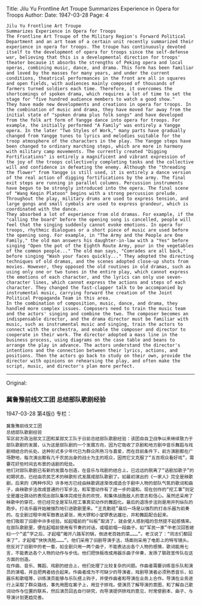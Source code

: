 Title: Jilu Yu Frontline Art Troupe Summarizes Experience in Opera for Troops
Author:
Date: 1947-03-28
Page: 4

    Jilu Yu Frontline Art Troupe
    Summarizes Experience in Opera for Troops
    The Frontline Art Troupe of the Military Region's Forward Political Department and an art team of a certain unit recently summarized their experience in opera for troops. The troupe has continuously devoted itself to the development of opera for troops since the self-defense war, believing that this is a developmental direction for troops' theater because it absorbs the strengths of Peking opera and local operas, combining music, dance, and drama. This form has been familiar and loved by the masses for many years, and under the current conditions, theatrical performances in the front are all in squares and open fields, with audiences mainly composed of thousands of farmers turned soldiers each time. Therefore, it overcomes the shortcomings of spoken drama, which requires a lot of time to set the stage for "five hundred audience members to watch a good show."
    They have made new developments and creations in opera for troops. In the combination of music and drama, they have moved far away from the initial state of "spoken drama plus folk songs" and have developed from the folk art form of Yangge dance into opera for troops. For example, the initially performed "A Family" was entirely a Yangge opera. In the later "Two Styles of Work," many parts have gradually changed from Yangge tunes to lyrics and melodies suitable for the troop atmosphere of the characters in the play. The Yangge steps have been changed to ordinary marching steps, which are more in harmony with military camp movements. The currently created "Digging Fortifications" is entirely a magnificent and vibrant expression of the joy of the troops collectively completing tasks and the collective will and confidence in defeating the enemy. Although the "threading the flower" from Yangge is still used, it is entirely a dance version of the real action of digging fortifications by the army. The final exit steps are running in parallel columns. Percussion instruments have begun to be strongly introduced into the opera. The final scene of "Wang Keqin Platoon" begins with a strong percussion prelude. Throughout the play, military drums are used to express tension, and large gongs and small cymbals are used to express grandeur, which is coordinated with the dance.
    They absorbed a lot of experience from old dramas. For example, if the "calling the board" before the opening song is cancelled, people will feel that the singing suddenly cannot evoke emotions. In opera for troops, rhythmic dialogues or a short piece of music are used before the opening song. For example, in "The Army and the People are One Family," the old man answers his daughter-in-law with a "Yes" before singing "Open the pot of the Eighth Route Army, pour in the vegetables of the common people..." The old man says, "Comrades are all back," before singing "Wash your faces quickly..." They adopted the directing techniques of old dramas, and the scenes adopted close-up shots from movies. However, they opposed the old routines in old dramas, such as using only one or two tunes in the entire play, which cannot express the emotions of each character, and the lyrics can only use seven-character lines, which cannot express the actions and steps of each character. They changed the fast-clapper talk to be accompanied by instrumental music, carrying forward the creation of the Joint Political Propaganda Team in this area.
    In the combination of composition, music, dance, and drama, they handled more complex issues. Composers need to train the music team and the actors' singing and combine the two. The composer becomes an indispensable director, and the drama director must be familiar with music, such as instrumental music and singing, train the actors to connect with the orchestra, and enable the composer and director to cooperate in their work. The director adopted a mass line in the business process, using diagrams on the case table and beans to arrange the play in advance. The actors understand the director's intentions and the connection between their lyrics, actions, and positions. Then the actors go back to study on their own, provide the director with opinions on rehearsing the play, and often make the script, music, and director's plan more perfect.



<hr /> 

Original: 


### 冀鲁豫前线文工团  总结部队歌剧经验

1947-03-28
第4版()
专栏：

    冀鲁豫前线文工团
    总结部队歌剧经验
    军区前方政治部文工团和某部文工队于日前总结部队歌剧经验：该团自自卫战争以来继续致力于部队歌剧的发展，认为这是部队剧的一个发展方向，因为它吸收了京剧和地方剧中音乐舞蹈与戏剧相结合的长处。这种形式多少年代已为群众所熟习与喜爱，而在目前条件下，前方演剧都在广场野地，每次演出都有几千农民出身的战士为主的观众，因而它又克服了“五百观众看好戏”，需要花好些时间去布景的话剧的短处。
    他们对部队歌剧已有新的发展与创造，在音乐与戏剧的结合上，已远远的脱离了“话剧加歌子”的初期状态，已经由农民艺术的秧歌形式发展成部队歌剧了。如最初演出的《一家人》完全是秧歌剧，后来的《两种作风》许多地方已经由秧歌调逐渐改成适合于剧中人物的部队气氛的歌词和曲子，由秧歌步法改成普通的行军步法，和军营动作有了进一步的谐和。现在创作的“挖工事”则定全是雄壮跳动的表现出部队集体完成任务的欢悦，和集体战胜敌人的意志和信心。虽然还采用了秧歌中的穿花，但已经完全是军队挖工事真实动作的舞蹈化。最后的退场步法则是用并列纵队的跑步。打击乐器开始被强烈地引进歌剧里来。“王克勤班”最后一场是以强烈的打击乐器为前奏的。在全剧过程中用军鼓表达紧张，用大锣和小堂锣表达雄壮，并和舞蹈配合起来。
    他们吸取了旧剧中许多经验。如起唱前的“叫板”取消了，就会使人感到唱的忽然提不起感情来。在部队歌剧里，便在起唱前使用有节奏的对话，或唱前唱一段曲子。如“军民一家”中老汉回答媳妇一个“诺”字之后，才起唱“揭开八路军的锅，倒进老百姓的菜………”。老汉说了：“同志们都回来了”，才起唱“快快洗脸………”。他们采用了旧剧导演手法，场面则采用了电影上的特写镜头。但反对了旧剧中的老一套，如全剧只用一两个曲子，不能表达出各个人物的感情，歌词能用七言，不能表达各个人物的动作与步伐。他们把快板改成用器乐曲子伴奏，发扬了联政宣传队在这方面的创造。
    在作曲、音乐、舞蹈、戏剧的结合上，他们处理了比较复杂的问题。作曲者需要训练音乐队和演员的演唱，并且把两者结合起来。作曲者成为不可缺少的导演者，戏剧导演者必须熟悉音乐，如器乐和歌唱等，训练演员能够与乐队搭上钩子，并使作曲者和导演在业务上合作。导演在业务进行上采取了群众路线，事先用图在案子上，用豆子排戏。使演员了解导演的意图，和了解自己歌词动作与位置的联系，然后演员回去自行研究，向导演提供排戏的意见，时常使剧本、曲子、与导演计划更趋完善。

